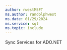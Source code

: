 ```yaml
---
author: rwestMSFT
ms.author: randolphwest
ms.date: 01/29/2024
ms.service: sql
ms.topic: include
---
```

 Sync Services for ADO.NET 
